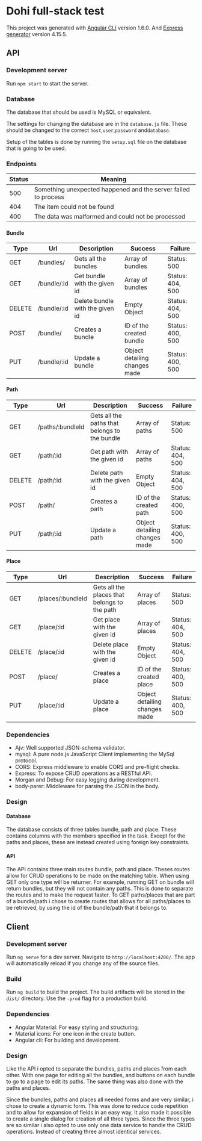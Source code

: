# Dohi full-stack test 

This project was generated with [Angular CLI](https://github.com/angular/angular-cli) version 1.6.0. 
And [Express generator](https://expressjs.com/en/starter/generator.html) version 4.15.5.
## API

### Development server

Run `npm start` to start the server.

### Database

The database that should be used is MySQL or equivalent.

The settings for changing the database are in the `database.js` file. 
These should be changed to the correct `host`,`user`,`password` and`database`.

Setup of the tables is done by running the `setup.sql` file on the database that is going to be used.  

### Endpoints

| Status | Meaning                                                        |
|--------|----------------------------------------------------------------|
| 500    | Something unexpected happened and the server failed to process |
| 404    | The item could not be found                                    |
| 400    | The data was malformed and could not be processed              |

#### Bundle

| Type   | Url         | Description                     | Success                       | Failure          |
|--------|-------------|---------------------------------|-------------------------------|------------------|
| GET    | /bundles/   | Gets all the bundles            | Array of bundles              | Status: 500      |
| GET    | /bundle/:id | Get bundle with the given id    | Array of bundles              | Status: 404, 500 |
| DELETE | /bundle/:id | Delete bundle with the given id | Empty Object                  | Status: 404, 500 |
| POST   | /bundle/    | Creates a bundle                | ID of the created bundle      | Status: 400, 500 |
| PUT    | /bundle/:id | Update a bundle                 | Object detailing changes made | Status: 400, 500 |


#### Path

| Type   | Url              | Description                                   | Success                       | Failure          |
|--------|------------------|-----------------------------------------------|-------------------------------|------------------|
| GET    | /paths/:bundleId | Gets all the paths that belongs to the bundle | Array of paths                | Status: 500      |
| GET    | /path/:id        | Get path with the given id                    | Array of paths                | Status: 404, 500 |
| DELETE | /path/:id        | Delete path with the given id                 | Empty Object                  | Status: 404, 500 |
| POST   | /path/           | Creates a path                                | ID of the created path        | Status: 400, 500 |
| PUT    | /path/:id        | Update a path                                 | Object detailing changes made | Status: 400, 500 |

#### Place

| Type   | Url               | Description                                  | Success                       | Failure          |
|--------|-------------------|----------------------------------------------|-------------------------------|------------------|
| GET    | /places/:bundleId | Gets all the places that belongs to the path | Array of places               | Status: 500      |
| GET    | /place/:id        | Get place with the given id                  | Array of places               | Status: 404, 500 |
| DELETE | /place/:id        | Delete place with the given id               | Empty Object                  | Status: 404, 500 |
| POST   | /place/           | Creates a place                              | ID of the created place       | Status: 400, 500 |
| PUT    | /place/:id        | Update a place                               | Object detailing changes made | Status: 400, 500 |

### Dependencies
 * Ajv: Well supported JSON-schema validator.
 * mysql: A pure node.js JavaScript Client implementing the MySql protocol. 
 * CORS: Express middleware to enable CORS and pre-flight checks.
 * Express: To expose CRUD operations as a RESTful API.
 * Morgan and Debug: For easy logging during development.
 * body-parer: Middleware for parsing the JSON in the body.
 
### Design

#### Database

The database consists of three tables bundle, path and place. 
These contains columns with the members specified in the task.
Except for the paths and places, these are instead created using foreign key constraints.

#### API

The API contains three main routes bundle, path and place. 
Theses routes allow for CRUD operations to be made on the matching table.
When using GET only one type will be returner.
For example, running GET on bundle will return bundles, but they will not contain any paths.
This is done to separate the routes and to make the request faster.
To GET paths/places that are part of a bundle/path i chose to create routes that allows for all paths/places 
to be retrieved, by using the id of the bundle/path that it belongs to.


## Client

### Development server

Run `ng serve` for a dev server. Navigate to `http://localhost:4200/`. The app will automatically reload if you change any of the source files.

### Build

Run `ng build` to build the project. The build artifacts will be stored in the `dist/` directory. Use the `-prod` flag for a production build.

### Dependencies

 * Angular Material: For easy styling and structuring.
 * Material icons: For one icon in the create button.
 * Angular cli: For building and development.
 
### Design

Like the API i opted to separate the bundles, paths and places from each other. 
With one page for editing all the bundles, and buttons on each bundle to go to a page to edit its paths.
The same thing was also done with the paths and places.

Since the bundles, paths and places all needed forms and are very similar, i chose to create a dynamic form.
This was done to reduce code repetition and to allow for expansion of fields in an easy way, 
It also made it possible to create a single dialog for creation of all three types.
Since the three types are so similar i also opted to use only one data service to handle the CRUD operations.
 Instead of creating three almost identical services.

